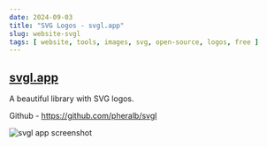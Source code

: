 ```yaml
---
date: 2024-09-03
title: "SVG Logos - svgl.app"
slug: website-svgl
tags: [ website, tools, images, svg, open-source, logos, free ]
---
```




## [svgl.app][1]

A beautiful library with SVG logos.

Github - https://github.com/pheralb/svgl

![svgl app screenshot][2]

  [1]: https://svgl.app/
  [2]: https://github.com/pheralb/svgl/raw/main/static/images/readme.png
